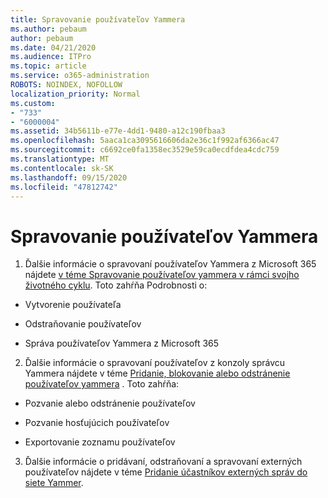 ```yaml
---
title: Spravovanie používateľov Yammera
ms.author: pebaum
author: pebaum
ms.date: 04/21/2020
ms.audience: ITPro
ms.topic: article
ms.service: o365-administration
ROBOTS: NOINDEX, NOFOLLOW
localization_priority: Normal
ms.custom:
- "733"
- "6000004"
ms.assetid: 34b5611b-e77e-4dd1-9480-a12c190fbaa3
ms.openlocfilehash: 5aaca1ca3095616606da2e36c1f992af6366ac47
ms.sourcegitcommit: c6692ce0fa1358ec3529e59ca0ecdfdea4cdc759
ms.translationtype: MT
ms.contentlocale: sk-SK
ms.lasthandoff: 09/15/2020
ms.locfileid: "47812742"
---
```

# <a name="managing-yammer-users"></a>Spravovanie používateľov Yammera

1. Ďalšie informácie o spravovaní používateľov Yammera z Microsoft 365 nájdete [v téme Spravovanie používateľov yammera v rámci svojho životného cyklu](https://docs.microsoft.com/yammer/manage-yammer-users/manage-users-across-their-lifecycle). Toto zahŕňa Podrobnosti o:

  - Vytvorenie používateľa

  - Odstraňovanie používateľov

  - Správa používateľov Yammera z Microsoft 365

2. Ďalšie informácie o spravovaní používateľov z konzoly správcu Yammera nájdete v téme [Pridanie, blokovanie alebo odstránenie používateľov yammera](https://alchemyportal.azurewebsites.net/Rule/ManageYammer%20users%20across%20their%20lifecycle%20from%20Office%20365) . Toto zahŕňa:

  - Pozvanie alebo odstránenie používateľov

  - Pozvanie hosťujúcich používateľov

  - Exportovanie zoznamu používateľov

3. Ďalšie informácie o pridávaní, odstraňovaní a spravovaní externých používateľov nájdete v téme [Pridanie účastníkov externých správ do siete Yammer](https://docs.microsoft.com/yammer/work-with-external-users/add-external-participants).
